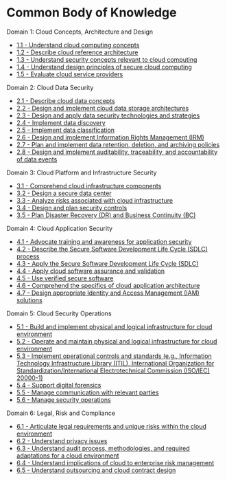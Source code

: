 # Common Body of Knowledge

Domain 1: Cloud Concepts, Architecture and Design
- [1.1 - Understand cloud computing concepts](1/1.1)
- [1.2 - Describe cloud reference architecture](1/1.2)
- [1.3 - Understand security concepts relevant to cloud computing](1/1.3)
- [1.4 - Understand design principles of secure cloud computing](1/1.4)
- [1.5 - Evaluate cloud service providers](1/1.5)

Domain 2: Cloud Data Security
- [2.1 - Describe cloud data concepts](2/2.1)
- [2.2 - Design and implement cloud data storage architectures](2/2.2)
- [2.3 - Design and apply data security technologies and strategies](2/2.3)
- [2.4 - Implement data discovery](2/2.4)
- [2.5 - Implement data classification](2/2.5)
- [2.6 - Design and implement Information Rights Management (IRM)](2/2.6)
- [2.7 - Plan and implement data retention, deletion, and archiving policies](2/2.7)
- [2.8 - Design and implement auditability, traceability, and accountability of data events](2/2.8)

Domain 3: Cloud Platform and Infrastructure Security
- [3.1 - Comprehend cloud infrastructure components](3/3.1)
- [3.2 - Design a secure data center](3/3.2)
- [3.3 - Analyze risks associated with cloud infrastructure](3/3.3)
- [3.4 - Design and plan security controls](3/3.4)
- [3.5 - Plan Disaster Recovery (DR) and Business Continuity (BC)](3/3.5)

Domain 4: Cloud Application Security
- [4.1 - Advocate training and awareness for application security](4/4.1)
- [4.2 - Describe the Secure Software Development Life Cycle (SDLC) process](4/4.2)
- [4.3 - Apply the Secure Software Development Life Cycle (SDLC)](4/4.3)
- [4.4 - Apply cloud software assurance and validation](4/4.4)
- [4.5 - Use verified secure software](4/4.5)
- [4.6 - Comprehend the specifics of cloud application architecture](4/4.6)
- [4.7 - Design appropriate Identity and Access Management (IAM) solutions](4/4.7)

Domain 5: Cloud Security Operations
- [5.1 - Build and implement physical and logical infrastructure for cloud environment](5/5.1)
- [5.2 - Operate and maintain physical and logical infrastructure for cloud environment](5/5.2)
- [5.3 - Implement operational controls and standards (e.g., Information Technology Infrastructure Library (ITIL), International Organization for Standardization/International Electrotechnical Commission (ISO/IEC) 20000-1)](5/5.4)
- [5.4 - Support digital forensics](5/5.5)
- [5.5 - Manage communication with relevant parties](5/5.6)
- [5.6 - Manage security operations](5/5.7)

Domain 6: Legal, Risk and Compliance
- [6.1 - Articulate legal requirements and unique risks within the cloud environment](6/6.1)
- [6.2 - Understand privacy issues](6/6.2)
- [6.3 - Understand audit process, methodologies, and required adaptations for a cloud environment](6/6.3)
- [6.4 - Understand implications of cloud to enterprise risk management](6/6.4)
- [6.5 - Understand outsourcing and cloud contract design](6/6.5)
